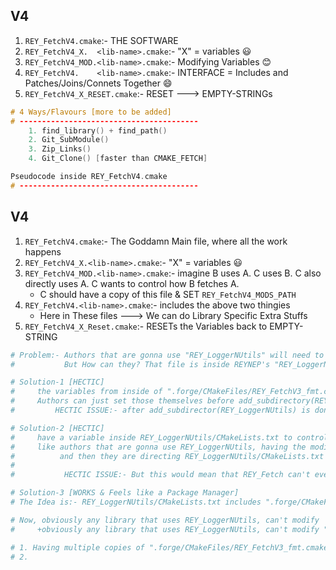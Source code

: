 ## V4
1. `REY_FetchV4.cmake`:- THE SOFTWARE
2. `REY_FetchV4_X.  <lib-name>.cmake`:- "X" = variables 😃
3. `REY_FetchV4_MOD.<lib-name>.cmake`:- Modifying Variables 😊
4. `REY_FetchV4.    <lib-name>.cmake`:- INTERFACE = Includes and Patches/Joins/Connets Together 😄
5. `REY_FetchV4_X_RESET.cmake`:- RESET ---> EMPTY-STRINGs


```cpp
# 4 Ways/Flavours [more to be added]
# ----------------------------------------
    1. find_library() + find_path()
    2. Git_SubModule()
    3. Zip_Links()
    4. Git_Clone() [faster than CMAKE_FETCH]

Pseudocode inside REY_FetchV4.cmake
# ----------------------------------------
```


## V4
1. `REY_FetchV4.cmake`:- The Goddamn Main file, where all the work happens
2. `REY_FetchV4_X.<lib-name>.cmake`:- "X" = variables 😃
3. `REY_FetchV4_MOD.<lib-name>.cmake`:- imagine B uses A. C uses B. C also directly uses A. C wants to control how B fetches A. 
    - C should have a copy of this file & SET `REY_FetchV4_MODS_PATH`
4. `REY_FetchV4.<lib-name>.cmake`:- includes the above two thingies
    - Here in These files ---> We can do Library Specific Extra Stuffs
5. `REY_FetchV4_X_Reset.cmake`:- RESETs the Variables back to EMPTY-STRING


```cmake
# Problem:- Authors that are gonna use "REY_LoggerNUtils" will need to modify variables inside ".forge/CMakeFiles/REY_FetchV3_fmt.cmake"
#           But How can they? That file is inside REYNEP's "REY_LoggerNUtils" Repo.

# Solution-1 [HECTIC]
#     the variables from inside of ".forge/CMakeFiles/REY_FetchV3_fmt.cmake"
#     Authors can just set those themselves before add_subdirectory(REY_LoggerNUtils)
#         HECTIC ISSUE:- after add_subdirector(REY_LoggerNUtils) is done ---> Authors also need to RESET Those Variables to EMPTY

# Solution-2 [HECTIC]
#     have a variable inside REY_LoggerNUtils/CMakeLists.txt to control PRIORITY_BASED_LOCATION for ".forge/CMakeFiles/REY_FetchV3_fmt.cmake"
#     like authors that are gonna use REY_LoggerNUtils, having the modified copy of ".forge/CMakeFiles/REY_FetchV3_fmt.cmake"
#          and then they are directing REY_LoggerNUtils/CMakeLists.txt to include their MODIFIED COPY
#
#           HECTIC ISSUE:- But this would mean that REY_Fetch can't ever be like a PACKAGE Manager itself....

# Solution-3 [WORKS & Feels like a Package Manager]
# The Idea is:- REY_LoggerNUtils/CMakeLists.txt includes ".forge/CMakeFiles/REY_FetchV3_fmt.cmake"

# Now, obviously any library that uses REY_LoggerNUtils, can't modify   REY_LoggerNUtils/CMakeLists.txt
#     +obviously any library that uses REY_LoggerNUtils, can't modify ".forge/CMakeFiles/REY_FetchV3_fmt.cmake"

# 1. Having multiple copies of ".forge/CMakeFiles/REY_FetchV3_fmt.cmake" felt dumb
# 2. 
```
